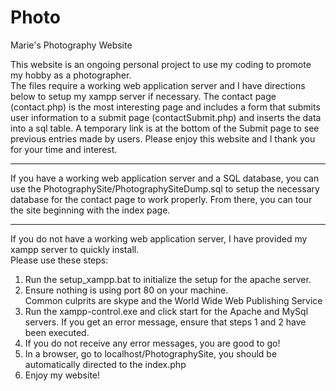 # Photo
Marie's Photography Website

This website is an ongoing personal project to use my coding to promote my hobby as a photographer.  
The files require a working web application server and I have directions below to setup my xampp server if necessary.
The contact page (contact.php) is the most interesting page and includes a form that submits user information
to a submit page (contactSubmit.php) and inserts the data into a sql table.  A temporary link is at the bottom of the
Submit page to see previous entries made by users.  Please enjoy this website and I thank you for your time and interest.

***

If you have a working web application server and a SQL database, you can use the PhotographySite/PhotographySiteDump.sql 
to setup the necessary database for the contact page to work properly.  From there, you can tour the site beginning
with the index page.

***

If you do not have a working web application server, I have provided my xampp server to quickly install.  
Please use these steps:

1. Run the setup_xampp.bat to initialize the setup for the apache server.
2. Ensure nothing is using port 80 on your machine.  
   Common culprits are skype and the World Wide Web Publishing Service
3. Run the xampp-control.exe and click start for the Apache and MySql servers.
   If you get an error message, ensure that steps 1 and 2 have been executed.
4. If you do not receive any error messages, you are good to go!
5. In a browser, go to localhost/PhotographySite, you should be automatically directed to the index.php
6. Enjoy my website!
